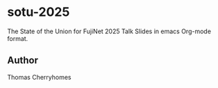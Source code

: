 # sotu-2025

The State of the Union for FujiNet 2025 Talk Slides in emacs Org-mode format.

## Author

Thomas Cherryhomes <thom dot cherryhomes at gmail dot com>

